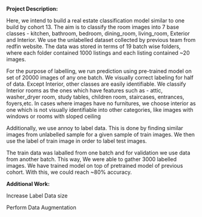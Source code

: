 **Project Description:**

Here, we intend to build a real estate classification model similar to one build by cohort 13. The aim is to classify the room images into 7 base classes - kitchen, bathroom, bedroom, dining_room, living_room, Exterior and Interior. We use the unlabelled dataset collected by previous team from redfin website. The data was stored in terms of 19 batch wise folders, where each folder contained 1000 listings and each listing contained ~20 images.

For the purpose of labelling, we run prediction using pre-trained model on set of 20000 images of any one batch. We visually correct labeling for half of data. Except Interior, other classes are easily identifiable. We classify Interior rooms as the ones which have features such as - attic, washer_dryer room, study tables, children room, staircases, entrances, foyers,etc. In cases where images have no furnitures, we choose interior as one which is not visually identifiable into other categories, like images with windows or rooms with sloped ceiling

Additionally, we use annoy to label data. This is done by finding similar images from unlabelled sample for a given sample of train images. We then use the label of train image in order to label test images.

The train data was laballed from one batch and for validation we use data from another batch. This way, We were able to gather 3000 labelled images. We have trained model on top of pretrained model of previous cohort. With this, we could reach ~80% accuracy.

**Additional Work:**

Increase Label Data size

Perform Data Augmentation

